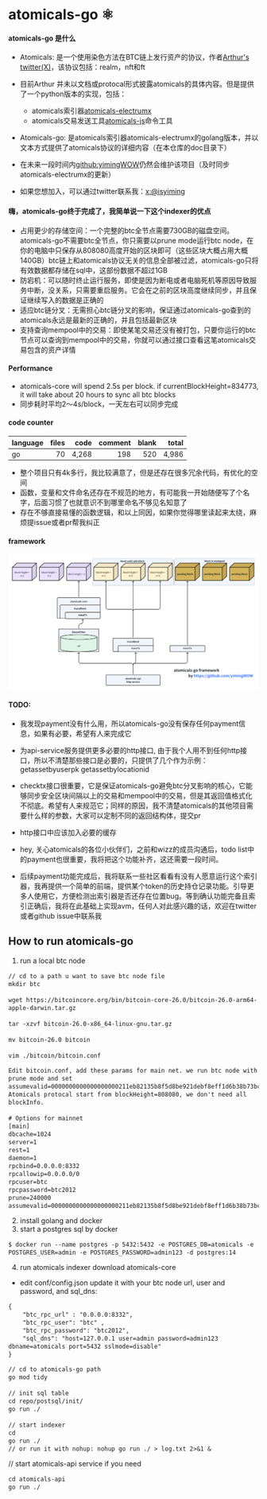 # atomicals-go ⚛️

#### atomicals-go 是什么
- Atomicals: 是一个使用染色方法在BTC链上发行资产的协议，作者[Arthur's twitter(X)](https://twitter.com/atomicalsxyz)，该协议包括：realm，nft和ft
- 目前Arthur 并未以文档或protocal形式披露atomicals的具体内容。但是提供了一个python版本的实现，包括：
    - atomicals索引器[atomicals-electrumx](https://github.com/atomicals/atomicals-electrumx)
    - atomicals交易发送工具[atomicals-js](https://github.com/atomicals/atomicals-js)命令工具
- Atomicals-go: 是atomicals索引器atomicals-electrumx的golang版本，并以文本方式提供了atomicals协议的详细内容（在本仓库的doc目录下）

- 在未来一段时间内[github:yimingWOW](https://github.com/yimingWOW)仍然会维护该项目（及时同步atomicals-electrumx的更新）
- 如果您想加入，可以通过twitter联系我：[x:@isyiming](https://twitter.com/isyiming)

#### 嗨，atomicals-go终于完成了，我简单说一下这个indexer的优点

- 占用更少的存储空间：一个完整的btc全节点需要730GB的磁盘空间。atomicals-go不需要btc全节点，你只需要以prune mode运行btc node，在你的电脑中只保存从808080高度开始的区块即可（这些区块大概占用大概140GB）btc链上和atomicals协议无关的信息全部被过滤，atomicals-go只将有效数据都存储在sql中，这部份数据不超过1GB
- 防宕机：可以随时终止运行服务，即使是因为断电或者电脑死机等原因导致服务中断，没关系，只需要重启服务。它会在之前的区块高度继续同步，并且保证继续写入的数据是正确的
- 适应btc链分叉：无需担心btc链分叉的影响，保证通过atomicals-go查到的atomicals永远是最新的正确的，并且包括最新区块
- 支持查询mempool中的交易：即使某笔交易还没有被打包，只要你运行的btc节点可以查询到mempool中的交易，你就可以通过接口查看这笔atomicals交易包含的资产详情

#### Performance
- atomicals-core will spend 2.5s per block. if currentBlockHeight=834773, it will take about 20 hours to sync all btc blocks
- 同步耗时平均2～4s/block，一天左右可以同步完成

#### code counter

| language | files | code | comment | blank | total |
| :--- | ---: | ---: | ---: | ---: | ---: |
| go | 70 | 4,268 | 198 | 520 | 4,986 |

- 整个项目只有4k多行，我比较满意了，但是还存在很多冗余代码，有优化的空间
- 函数，变量和文件命名还存在不规范的地方，有可能我一开始随便写了个名字，后面习惯了也就意识不到哪里命名不够见名知意了
- 存在不够直接易懂的函数逻辑，和以上同因，如果你觉得哪里读起来太绕，麻烦提issue或者pr帮我纠正

#### framework
![image](https://github.com/atomicals-community/atomicals-go/blob/main/doc/pic/atomicals-go-framework.png)



#### TODO:
- 我发现payment没有什么用，所以atomicals-go没有保存任何payment信息，如果有必要，希望有人来完成它
- 为api-service服务提供更多必要的http接口, 由于我个人用不到任何http接口，所以不清楚那些接口是必要的，只提供了几个作为示例：getassetbyuserpk getassetbylocationid
- checktx接口很重要，它是保证atomicals-go避免btc分叉影响的核心，它能够同步安全区块间隔以上的交易和mempool中的交易，但是其返回值格式化不彻底。希望有人来规范它；同样的原因，我不清楚atomicals的其他项目需要什么样的参数，大家可以定制不同的返回结构体，提交pr
- http接口中应该加入必要的缓存

- hey, 关心atomicals的各位小伙伴们，之前和wizz的成员沟通后，todo list中的payment也很重要，我将把这个功能补齐，这还需要一段时间。
- 后续payment功能完成后，我将联系一些社区看看有没有人愿意运行这个索引器，我再提供一个简单的前端，提供某个token的历史持仓记录功能。引导更多人使用它，方便检测出索引器是否还存在位置bug。等到确认功能完备且索引正确后，我将在此基础上实现avm，任何人对此感兴趣的话，欢迎在twitter或者github issue中联系我

## How to run atomicals-go
1. run a local btc node
```
// cd to a path u want to save btc node file 
mkdir btc

wget https://bitcoincore.org/bin/bitcoin-core-26.0/bitcoin-26.0-arm64-apple-darwin.tar.gz

tar -xzvf bitcoin-26.0-x86_64-linux-gnu.tar.gz

mv bitcoin-26.0 bitcoin

vim ./bitcoin/bitcoin.conf

```
```
Edit bitcoin.conf, add these params for main net. we run btc node with prune mode and set assumevalid=0000000000000000000211eb82135b8f5d8be921debf8eff1d6b38b73bc03834.
Atomicals protocal start from blockHeight=808080, we don't need all blockInfo.

# Options for mainnet
[main]
dbcache=1024
server=1
rest=1
daemon=1
rpcbind=0.0.0.0:8332 
rpcallowip=0.0.0.0/0 
rpcuser=btc
rpcpassword=btc2012
prune=240000
assumevalid=0000000000000000000211eb82135b8f5d8be921debf8eff1d6b38b73bc03834
```

2. install golang and docker
3. start a postgres sql by docker
```
$ docker run --name postgres -p 5432:5432 -e POSTGRES_DB=atomicals -e POSTGRES_USER=admin -e POSTGRES_PASSWORD=admin123 -d postgres:14
``` 
4. run atomicals indexer
download atomicals-core
- edit conf/config.json update it with your btc node url, user and password, and sql_dns:
```
{
    "btc_rpc_url" : "0.0.0.0:8332",
    "btc_rpc_user": "btc" ,
    "btc_rpc_password": "btc2012",
    "sql_dns": "host=127.0.0.1 user=admin password=admin123 dbname=atomicals port=5432 sslmode=disable"
}
```
``` 
// cd to atomicals-go path
go mod tidy

// init sql table
cd repo/postsql/init/
go run ./

// start indexer
cd 
go run ./  
// or run it with nohup: nohup go run ./ > log.txt 2>&1 &
``` 
// start atomicals-api service if you need
```
cd atomicals-api
go run ./
```
